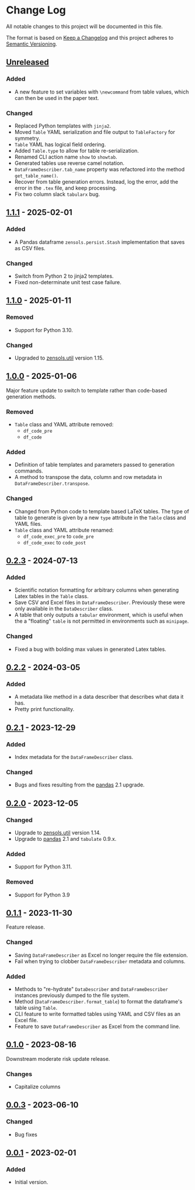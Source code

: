 # Change Log
All notable changes to this project will be documented in this file.

The format is based on [Keep a Changelog](http://keepachangelog.com/)
and this project adheres to [Semantic Versioning](http://semver.org/).


## [Unreleased]

### Added
- A new feature to set variables with `\newcommand` from table values, which
  can then be used in the paper text.

### Changed
- Replaced Python templates with `jinja2`.
- Moved `Table` YAML serialization and file output to `TableFactory` for
  symmetry.
- `Table` YAML has logical field ordering.
- Added `Table.type` to allow for table re-serialization.
- Renamed CLI action name `show` to `showtab`.
- Generated tables use reverse camel notation.
- `DataFrameDescriber.tab_name` property was refactored into the method
  `get_table_name()`.
- Recover from table generation errors.  Instead, log the error, add the error
  in the `.tex` file, and keep processing.
- Fix two column slack `tabularx` bug.


## [1.1.1] - 2025-02-01
### Added
- A Pandas dataframe `zensols.persist.Stash` implementation that saves as CSV
  files.

### Changed
- Switch from Python 2 to jinja2 templates.
- Fixed non-determinate unit test case failure.


## [1.1.0] - 2025-01-11
### Removed
- Support for Python 3.10.

### Changed
- Upgraded to [zensols.util] version 1.15.


## [1.0.0] - 2025-01-06
Major feature update to switch to template rather than code-based generation
methods.

### Removed
- `Table` class and YAML attribute removed:
  * `df_code_pre`
  * `df_code`

### Added
- Definition of table templates and parameters passed to generation commands.
- A method to transpose the data, column and row metadata in
  `DataFrameDescriber.transpose`.

### Changed
- Changed from Python code to template based LaTeX tables.  The type of table
  to generate is given by a new `type` attribute in the `Table` class and YAML
  files.
- `Table` class and YAML attribute renamed:
  * `df_code_exec_pre` to `code_pre`
  * `df_code_exec` to `code_post`


## [0.2.3] - 2024-07-13
### Added
- Scientific notation formatting for arbitrary columns when generating Latex
  tables in the `Table` class.
- Save CSV and Excel files in `DataFrameDescriber`.   Previously these were
  only available in the `DataDescriber` class.
- A table that only outputs a `tabular` environment, which is useful when the a
  "floating" `table` is not permitted in environments such as `minipage`.

### Changed
- Fixed a bug with bolding max values in generated Latex tables.


## [0.2.2] - 2024-03-05
### Added
- A metadata like method in a data describer that describes what data it has.
- Pretty print functionality.


## [0.2.1] - 2023-12-29
### Added
- Index metadata for the `DataFrameDescriber` class.

### Changed
- Bugs and fixes resulting from the [pandas] 2.1 upgrade.


## [0.2.0] - 2023-12-05
### Changed
- Upgrade to [zensols.util] version 1.14.
- Upgrade to [pandas] 2.1 and `tabulate` 0.9.x.

### Added
- Support for Python 3.11.

### Removed
- Support for Python 3.9


## [0.1.1] - 2023-11-30
Feature release.

### Changed
- Saving `DataFrameDescriber` as Excel no longer require the file extension.
- Fail when trying to clobber `DataFrameDescriber` metadata and columns.

### Added
- Methods to "re-hydrate" `DataDescriber` and `DataFrameDescriber` instances
  previously dumped to the file system.
- Method (`DataFrameDescriber.format_table`) to format the dataframe's table
  using `Table`.
- CLI feature to write formatted tables using YAML and CSV files as an Excel
  file.
- Feature to save `DataFrameDescriber` as Excel from the command line.


## [0.1.0] - 2023-08-16
Downstream moderate risk update release.

### Changes
- Capitalize columns


## [0.0.3] - 2023-06-10
### Changed
- Bug fixes


## [0.0.1] - 2023-02-01
### Added
- Initial version.


<!-- links -->
[Unreleased]: https://github.com/plandes/datdesc/compare/v1.1.1...HEAD
[1.1.1]: https://github.com/plandes/datdesc/compare/v1.1.0...v1.1.1
[1.1.0]: https://github.com/plandes/datdesc/compare/v1.0.0...v1.1.0
[1.0.0]: https://github.com/plandes/datdesc/compare/v0.2.3...v1.0.0
[0.2.3]: https://github.com/plandes/datdesc/compare/v0.2.2...v0.2.3
[0.2.2]: https://github.com/plandes/datdesc/compare/v0.2.1...v0.2.2
[0.2.1]: https://github.com/plandes/datdesc/compare/v0.2.0...v0.2.1
[0.2.0]: https://github.com/plandes/datdesc/compare/v0.1.1...v0.2.0
[0.1.1]: https://github.com/plandes/datdesc/compare/v0.1.0...v0.1.1
[0.1.0]: https://github.com/plandes/datdesc/compare/v0.0.3...v0.1.0
[0.0.3]: https://github.com/plandes/datdesc/compare/v0.0.2...v0.0.3
[0.0.2]: https://github.com/plandes/datdesc/compare/v0.0.1...v0.0.2
[0.0.1]: https://github.com/plandes/datdesc/compare/v0.0.0...v0.0.1

[zensols.util]: https://github.com/plandes/util
[pandas]: https://pandas.pydata.org
